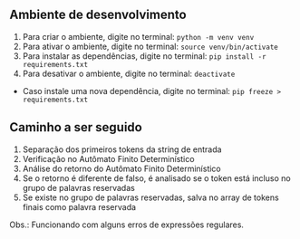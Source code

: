 ## Ambiente de desenvolvimento

1. Para criar o ambiente, digite no terminal: ```python -m venv venv```
2. Para ativar o ambiente, digite no terminal: ```source venv/bin/activate```
3. Para instalar as dependências, digite no terminal: ```pip install -r requirements.txt```
4. Para desativar o ambiente, digite no terminal: ```deactivate```

- Caso instale uma nova dependência, digite no terminal: ```pip freeze > requirements.txt```

## Caminho a ser seguido 

1. Separação dos primeiros tokens da string de entrada
2. Verificação no Autômato Finito Determinístico
3. Análise do retorno do Autômato Finito Determinístico
4. Se o retorno é diferente de falso, é analisado se o token está incluso no grupo de palavras reservadas
5. Se existe no grupo de palavras reservadas, salva no array de tokens finais como palavra reservada

Obs.: Funcionando com alguns erros de expressões regulares.